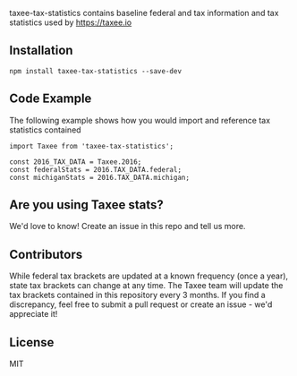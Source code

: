 taxee-tax-statistics contains baseline federal and tax information and tax statistics used by https://taxee.io

## Installation

`npm install taxee-tax-statistics --save-dev`

## Code Example

The following example shows how you would import and reference tax statistics contained

```
import Taxee from 'taxee-tax-statistics';

const 2016_TAX_DATA = Taxee.2016;
const federalStats = 2016.TAX_DATA.federal;
const michiganStats = 2016.TAX_DATA.michigan;
```

## Are you using Taxee stats?

We'd love to know!  Create an issue in this repo and tell us more. 

## Contributors

While federal tax brackets are updated at a known frequency (once a year), state tax brackets can change at any time.  The Taxee team will update the tax brackets contained in this repository every 3 months.  If you find a discrepancy, feel free to submit a pull request or create an issue - we'd appreciate it! 

## License

MIT
